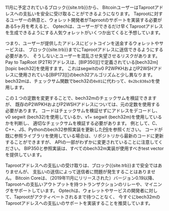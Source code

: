 11月に予定されているブロック{{site.trb}}から、
BitcoinユーザーはTaprootアドレスへの支払いを安全に受け取ることができるようになります。
Taprootに対するユーザーの熱意と、ウォレット開発者がTaprootのサポートを実装する必要がある5ヶ月を考えると、
Optechは、ユーザーができるだけ早くTaprootアドレスを生成できるようにする人気ウォレットがいくつか出てくると予想しています。

つまり、ユーザーが提供したアドレスにビットコインを送金するウォレットやサービスは、
ブロック{{site.trb}}までにTaprootアドレスに送信できるようにする必要があり、
そうしないとユーザーを混乱させ失望させるリスクがあります。
Pay to TapRoot (P2TR)アドレスは、[BIP350][]で定義されている[bech32m][topic bech32]を使用すます。
これはsegwitのv0 P2WPKHおよびP2WSHアドレスに使用されている[BIP173][]のbech32アルゴリズムと少し異なります。
bech32mは、チェックサム関数でbech32の`0x01`に代わって、`0x2bc830a3`を使用します。

この１つの定数を変更することで、bech32mのチェックサムを検証できますが、
既存のP2WPKHおよびP2WSHアドレスについては、元の定数を使用する必要があります。
コードはチェックサムを検証せずにアドレスをデコードし、
v0 segwit (bech32)を使用しているか、v1+ segwit (bech32m)を使用しているかを判断し、
適切なチェックサムを検証する必要があります。
例として、C、C++、JS、Pythonのbech32参照実装を更新した[PR][bech32#56]を参照ください。
コードが既に参照ライブラリを使用している場合は、リポジトリから最新のコードに更新することができますが、
APIの一部がわずかに変更されていることに注意してください。
BIP350と参照実装は、すべてのbech32m実装が使用すべきtest vectorを提供しています。

Taprootアドレスへの支払いの受け取りは、ブロック{{site.trb}}まで安全ではありませんが、
支払いの送信によって送信者に問題が発生することはありません。
Bitcoin Coreは、（2019年11月にリリースされた）バージョン0.19以降、
Taprootへの支払いアウトプットを持つトランザクションのリレーや、マイニングをサポートしています。
Optechは、ウォレットやサービスの開発者に対して、Taprootがアクティベートされるまで待つことなく、
今すぐにbech32mのTaprootアドレスへの支払いのサポートを実装することを推奨しています。

[bech32#56]: https://github.com/sipa/bech32/pull/56
